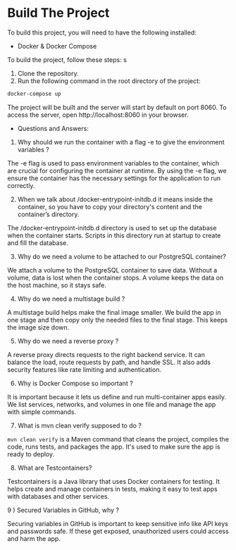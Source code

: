 # Build The Project

To build this project, you will need to have the following installed:

* Docker & Docker Compose

To build the project, follow these steps:
s
1. Clone the repository.
2. Run the following command in the root directory of the project:
```bash
docker-compose up
```

The project will be built and the server will start by default on port 8060. To access the server, open http://localhost:8060 in your browser.


* Questions and Answers: 

1) Why should we run the container with a flag -e to give the environment variables ?

The -e flag is used to pass environment variables to the container, which are crucial for configuring the container at runtime. By using the -e flag, we ensure the container has the necessary settings for the application to run correctly.

2) When we talk about /docker-entrypoint-initdb.d it means inside the container, so you have to copy your directory's content and the container’s directory.

The /docker-entrypoint-initdb.d directory is used to set up the database when the container starts. Scripts in this directory run at startup to create and fill the database.

3) Why do we need a volume to be attached to our PostgreSQL container?

We attach a volume to the PostgreSQL container to save data. Without a volume, data is lost when the container stops. A volume keeps the data on the host machine, so it stays safe.

4) Why do we need a multistage build ?

A multistage build helps make the final image smaller. We build the app in one stage and then copy only the needed files to the final stage. This keeps the image size down.


5) Why do we need a reverse proxy ?

A reverse proxy directs requests to the right backend service. It can balance the load, route requests by path, and handle SSL. It also adds security features like rate limiting and authentication.

6) Why is Docker Compose so important ?

It is important because it lets us define and run multi-container apps easily. We list services, networks, and volumes in one file and manage the app with simple commands.

7) What is mvn clean verify supposed to do ?

`mvn clean verify` is a Maven command that cleans the project, compiles the code, runs tests, and packages the app. It's used to make sure the app is ready to deploy.

8) What are Testcontainers?

Testcontainers is a Java library that uses Docker containers for testing. It helps create and manage containers in tests, making it easy to test apps with databases and other services.

9 ) Secured Variables in GitHub, why ?

Securing variables in GitHub is important to keep sensitive info like API keys and passwords safe. If these get exposed, unauthorized users could access and harm the app.
